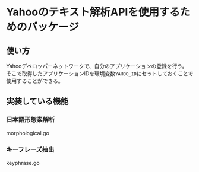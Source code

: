 # Yahooのテキスト解析APIを使用するためのパッケージ

## 使い方

Yahooデベロッパーネットワークで、自分のアプリケーションの登録を行う。
そこで取得したアプリケーションIDを環境変数`YAHOO_ID`にセットしておくことで使用することができる。

## 実装している機能

### 日本語形態素解析

morphological.go

### キーフレーズ抽出

keyphrase.go

